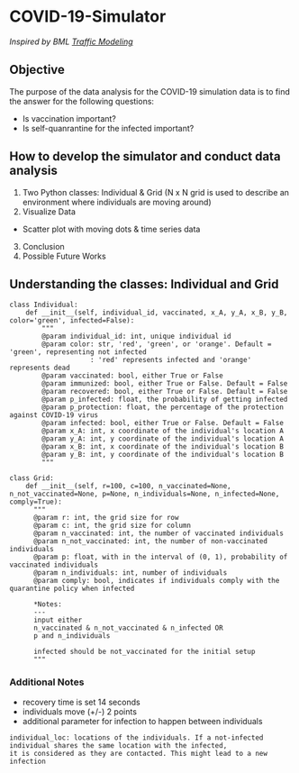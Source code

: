 # COVID-19-Simulator
*Inspired by BML [Traffic Modeling](https://github.com/kdelrosso/traffic-flow-sim)*

## Objective
The purpose of the data analysis for the COVID-19 simulation data is to find the answer for the following questions:
- Is vaccination important?
- Is self-quanrantine for the infected important?

## How to develop the simulator and conduct data analysis
1. Two Python classes: Individual & Grid (N x N grid is used to describe an environment where individuals are moving around)
2. Visualize Data
  - Scatter plot with moving dots & time series data
3. Conclusion
4. Possible Future Works

## Understanding the classes: Individual and Grid
```
class Individual:
    def __init__(self, individual_id, vaccinated, x_A, y_A, x_B, y_B, color='green', infected=False):
        """
        @param individual_id: int, unique individual id
        @param color: str, 'red', 'green', or 'orange'. Default = 'green', representing not infected
                    : 'red' represents infected and 'orange' represents dead
        @param vaccinated: bool, either True or False
        @param immunized: bool, either True or False. Default = False
        @param recovered: bool, either True or False. Default = False
        @param p_infected: float, the probability of getting infected
        @param p_protection: float, the percentage of the protection against COVID-19 virus
        @param infected: bool, either True or False. Default = False
        @param x_A: int, x coordinate of the individual's location A
        @param y_A: int, y coordinate of the individual's location A
        @param x_B: int, x coordinate of the individual's location B
        @param y_B: int, y coordinate of the individual's location B
        """
```

```
class Grid:
    def __init__(self, r=100, c=100, n_vaccinated=None, n_not_vaccinated=None, p=None, n_individuals=None, n_infected=None, comply=True):
      """
      @param r: int, the grid size for row
      @param c: int, the grid size for column
      @param n_vaccinated: int, the number of vaccinated individuals
      @param n_not_vaccinated: int, the number of non-vaccinated individuals
      @param p: float, with in the interval of (0, 1), probability of vaccinated individuals
      @param n_individuals: int, number of individuals
      @param comply: bool, indicates if individuals comply with the quarantine policy when infected
      
      *Notes:
      ---
      input either
      n_vaccinated & n_not_vaccinated & n_infected OR
      p and n_individuals
      
      infected should be not_vaccinated for the initial setup
      """
```

### Additional Notes
- recovery time is set 14 seconds
- individuals move (+/-) 2 points
- additional parameter for infection to happen between individuals
```
individual_loc: locations of the individuals. If a not-infected individual shares the same location with the infected, 
it is considered as they are contacted. This might lead to a new infection
```
